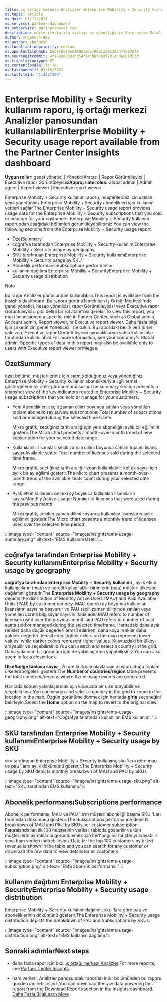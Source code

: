 ```yaml
---
title: iş ortağı merkezi Analizler Enterprise Mobility + Security kullanım raporu
ms.topic: article
ms.date: 01/11/2021
ms.service: partner-dashboard
ms.subservice: partnercenter-csp
description: müşterilerinizin sattığı ve yönettiğiniz Enterprise Mobility + Security aboneliklerin kullanımı ile ilgili olarak neler yapabileceğinizi görün.
author: shganesh-dev
ms.author: shganesh
ms.localizationpriority: medium
ms.openlocfilehash: beb8c65fd60159d5a9e7d9e13de23e5d77ee70f5
ms.sourcegitcommit: 4f1702683336d54f24c0ba283f7d13dda581923d
ms.translationtype: MT
ms.contentlocale: tr-TR
ms.lasthandoff: 07/16/2021
ms.locfileid: "114377398"
---
```

# <a name="enterprise-mobility--security-usage-report-available-from-the-partner-center-insights-dashboard"></a><span data-ttu-id="5c7fa-103">Enterprise Mobility + Security kullanım raporu, iş ortağı merkezi Analizler panosundan kullanılabilir</span><span class="sxs-lookup"><span data-stu-id="5c7fa-103">Enterprise Mobility + Security usage report available from the Partner Center Insights dashboard</span></span>

<span data-ttu-id="5c7fa-104">**Uygun roller**: genel yönetici | Yönetici Aracısı | Rapor Görüntüleyici | Executive rapor Görüntüleyicisi</span><span class="sxs-lookup"><span data-stu-id="5c7fa-104">**Appropriate roles**: Global admin | Admin agent | Report viewer | Executive report viewer</span></span>

<span data-ttu-id="5c7fa-105">Enterprise Mobility + Security kullanım raporu, müşterileriniz için satılan veya yönettiğiniz Enterprise Mobility + Security abonelikleri için kullanım verileri sağlar.</span><span class="sxs-lookup"><span data-stu-id="5c7fa-105">The Enterprise Mobility + Security usage report provides usage data for the Enterprise Mobility + Security subscriptions that you sold or manage for your customers.</span></span> <span data-ttu-id="5c7fa-106">Enterprise Mobility + Security kullanım raporundan aşağıdaki bölümleri görüntüleyebilirsiniz.</span><span class="sxs-lookup"><span data-stu-id="5c7fa-106">You can view the following sections from the Enterprise Mobility + Security usage report.</span></span>

- <span data-ttu-id="5c7fa-107">Özet</span><span class="sxs-lookup"><span data-stu-id="5c7fa-107">Summary</span></span>
- <span data-ttu-id="5c7fa-108">coğrafya tarafından Enterprise Mobility + Security kullanımı</span><span class="sxs-lookup"><span data-stu-id="5c7fa-108">Enterprise Mobility + Security usage by geography</span></span>
- <span data-ttu-id="5c7fa-109">SKU tarafından Enterprise Mobility + Security kullanımı</span><span class="sxs-lookup"><span data-stu-id="5c7fa-109">Enterprise Mobility + Security usage by SKU</span></span>
- <span data-ttu-id="5c7fa-110">Abonelik performansı</span><span class="sxs-lookup"><span data-stu-id="5c7fa-110">Subscriptions performance</span></span>
- <span data-ttu-id="5c7fa-111">kullanım dağıtımı Enterprise Mobility + Security</span><span class="sxs-lookup"><span data-stu-id="5c7fa-111">Enterprise Mobility + Security usage distribution</span></span>

 > [!NOTE]
 > <span data-ttu-id="5c7fa-112">bu rapor Analizler panosundan kullanılabilir.</span><span class="sxs-lookup"><span data-stu-id="5c7fa-112">This report is available from the Insights dashboard.</span></span> <span data-ttu-id="5c7fa-113">Bu raporu görüntülemek için Iş Ortağı Merkezi 'nde genel yönetici, hesap yöneticisi, rapor Görüntüleyicisi veya Executive rapor Görüntüleyicisi gibi belirli bir rol atanması gerekir.</span><span class="sxs-lookup"><span data-stu-id="5c7fa-113">To view this report, you must be assigned a specific role in Partner Center, such as Global admin, Account admin, Report viewer, or Executive report viewer.</span></span> <span data-ttu-id="5c7fa-114">Daha fazla bilgi için şirketinizin genel Yöneticisi ' ne bakın. Bu rapordaki belirli veri türleri yalnızca, Executive rapor Görüntüleyicisi ayrıcalıklarına sahip kullanıcılar tarafından kullanılabilir.</span><span class="sxs-lookup"><span data-stu-id="5c7fa-114">For more information, see your company's Global admin. Specific types of data in this report may also be available only to users with Executive report viewer privileges.</span></span>

## <a name="summary"></a><span data-ttu-id="5c7fa-115">Özet</span><span class="sxs-lookup"><span data-stu-id="5c7fa-115">Summary</span></span>

<span data-ttu-id="5c7fa-116">özet bölümü, müşterileriniz için satmış olduğunuz veya yönettiğiniz Enterprise Mobility + Security kullanım abonelikleriyle ilgili temel göstergelerin bir anlık görünümünü sunar.</span><span class="sxs-lookup"><span data-stu-id="5c7fa-116">The summary section presents a snapshot view of the key indicators related to Enterprise Mobility + Security usage subscriptions that you sold or manage for your customers.</span></span> 

- <span data-ttu-id="5c7fa-117">Yeni Abonelikler: seçili zaman dilimi boyunca satılan veya yönetilen toplam abonelik sayısı.</span><span class="sxs-lookup"><span data-stu-id="5c7fa-117">New subscriptions: Total number of subscriptions sold or managed during the selected time frame.</span></span>

   <span data-ttu-id="5c7fa-118">Mikro grafik, seçtiğiniz tarih aralığı için yeni aboneliğin aylık bir eğilimini gösterir.</span><span class="sxs-lookup"><span data-stu-id="5c7fa-118">The Micro chart presents a month-over-month trend of new subscription for your selected date range.</span></span>

- <span data-ttu-id="5c7fa-119">Kullanılabilir lisanslar: seçili zaman dilimi boyunca satılan toplam lisans sayısı.</span><span class="sxs-lookup"><span data-stu-id="5c7fa-119">Available seats: Total number of licenses sold during the selected time frame.</span></span>

   <span data-ttu-id="5c7fa-120">Mikro grafik, seçtiğiniz tarih aralığınızdan kullanılabilir koltuk sayısı için aylık bir ay eğilimi gösterir.</span><span class="sxs-lookup"><span data-stu-id="5c7fa-120">The Micro chart presents a month-over-month trend of the available seats count during your selected date range.</span></span>

- <span data-ttu-id="5c7fa-121">Aylık etkin kullanım: önceki ay boyunca kullanılan lisansların sayısı.</span><span class="sxs-lookup"><span data-stu-id="5c7fa-121">Monthly Active Usage: Number of licenses that were used during the previous month.</span></span>

   <span data-ttu-id="5c7fa-122">Mikro grafik, seçilen zaman dilimi boyunca kullanılan lisansların aylık eğilimini gösterir.</span><span class="sxs-lookup"><span data-stu-id="5c7fa-122">The Micro chart presents a monthly trend of licenses used over the selected time period.</span></span>

:::image type="content" source="images/insights/ems-usage-summary.png" alt-text="EMS Kullanım Özeti.":::

## <a name="enterprise-mobility--security-usage-by-geography"></a><span data-ttu-id="5c7fa-124">coğrafya tarafından Enterprise Mobility + Security kullanımı</span><span class="sxs-lookup"><span data-stu-id="5c7fa-124">Enterprise Mobility + Security usage by geography</span></span>

<span data-ttu-id="5c7fa-125">**coğrafya tarafından Enterprise Mobility + Security kullanımı** , aylık etkin kullanıcıların (mau) ve ücretli kullanılabilir birimlerin (pau) müşteri ülkesine dağılımını gösterir.</span><span class="sxs-lookup"><span data-stu-id="5c7fa-125">The **Enterprise Mobility + Security usage by geography** depicts the distribution of Monthly Active Users (MAU) and Paid Available Units (PAU) by customer country.</span></span> <span data-ttu-id="5c7fa-126">MAU, önceki ay boyunca kullanılan lisansların sayısına başvurur ve PAU seçili zaman diliminde satılan veya yönetilen ücretli bilgisayar sayısını ifade eder.</span><span class="sxs-lookup"><span data-stu-id="5c7fa-126">MAU refers to number of licenses used over the previous month and PAU refers to number of paid seats sold or managed during the selected timeframe.</span></span> <span data-ttu-id="5c7fa-127">Haritadaki daha açık renkler daha düşük değerleri temsil ederken, daha koyu renkler daha yüksek değerleri temsil eder.</span><span class="sxs-lookup"><span data-stu-id="5c7fa-127">Lighter colors on the map represent lower values, while darker colors represent higher values.</span></span> <span data-ttu-id="5c7fa-128">Kılavuzdaki bir ülkeyi arayabilir ve seçebilirsiniz.</span><span class="sxs-lookup"><span data-stu-id="5c7fa-128">You can search and select a country in the grid.</span></span> <span data-ttu-id="5c7fa-129">Daha yakından bir görünüm için de yakınlaştırma yapabilirsiniz.</span><span class="sxs-lookup"><span data-stu-id="5c7fa-129">You can also zoom in for a closer look.</span></span>

<span data-ttu-id="5c7fa-130">**Ülke/bölge tablosu sayısı** , Azure kullanım olaylarının oluşturulduğu toplam ülkeleri/bölgeleri gösterir.</span><span class="sxs-lookup"><span data-stu-id="5c7fa-130">The **Number of countries/region** table presents the total countries/regions where Azure usage events are generated.</span></span>

<span data-ttu-id="5c7fa-131">Haritada konum yakınlaştırmak için kılavuzda bir ülke arayabilir ve seçebilirsiniz.</span><span class="sxs-lookup"><span data-stu-id="5c7fa-131">You can search and select a country in the grid to zoom to the location in the map.</span></span> <span data-ttu-id="5c7fa-132">Özgün görünüme dönmek için haritada **giriş** seçeneğini belirleyin.</span><span class="sxs-lookup"><span data-stu-id="5c7fa-132">Select the **Home** option on the map to revert to the original view.</span></span>

:::image type="content" source="images/insights/ems-usage-geography.png" alt-text="Coğrafya tarafından kullanılan EMS kullanımı.":::

## <a name="enterprise-mobility--security-usage-by-sku"></a><span data-ttu-id="5c7fa-134">SKU tarafından Enterprise Mobility + Security kullanımı</span><span class="sxs-lookup"><span data-stu-id="5c7fa-134">Enterprise Mobility + Security usage by SKU</span></span>

<span data-ttu-id="5c7fa-135">sku tarafından Enterprise Mobility + Security kullanımı, sku 'lara göre mau ve pau 'ların aylık dökümünü gösterir.</span><span class="sxs-lookup"><span data-stu-id="5c7fa-135">The Enterprise Mobility + Security usage by SKU depicts monthly breakdown of MAU and PAU by SKUs.</span></span>

:::image type="content" source="images/insights/ems-usage-sku.png" alt-text="SKU tarafından EMS kullanımı.":::

## <a name="subscriptions-performance"></a><span data-ttu-id="5c7fa-137">Abonelik performansı</span><span class="sxs-lookup"><span data-stu-id="5c7fa-137">Subscriptions performance</span></span>

<span data-ttu-id="5c7fa-138">Abonelik performansı, MAU ve PAU 'ların müşteri aboneliği başına SKU 'Ları tarafından dökümünü gösterir.</span><span class="sxs-lookup"><span data-stu-id="5c7fa-138">The Subscriptions performance depicts breakdown of MAU and PAU by SKUs per customer subscription.</span></span> <span data-ttu-id="5c7fa-139">Faturalandırılan ilk 100 müşterinin verileri, tabloda gösterilir ve tüm müşterilerin ayrıntılarını görüntülemek için herhangi bir müşteriyi arayabilir veya ham verileri indirebilirsiniz.</span><span class="sxs-lookup"><span data-stu-id="5c7fa-139">Data for the top 100 customers by billed revenue is shown in the table and you can search for any customer or download the raw data to view details for all customers.</span></span>

:::image type="content" source="images/insights/ems-usage-subscription.png" alt-text="EMS abonelik performansı.":::

## <a name="enterprise-mobility--security-usage-distribution"></a><span data-ttu-id="5c7fa-141">kullanım dağıtımı Enterprise Mobility + Security</span><span class="sxs-lookup"><span data-stu-id="5c7fa-141">Enterprise Mobility + Security usage distribution</span></span>

<span data-ttu-id="5c7fa-142">Enterprise Mobility + Security kullanım dağıtımı, sku 'lara göre pau ve aboneliklerinin dökümünü gösterir.</span><span class="sxs-lookup"><span data-stu-id="5c7fa-142">The Enterprise Mobility + Security usage distribution depicts the breakdown of PAU and Subscriptions by SKUs.</span></span>

:::image type="content" source="images/insights/ems-usage-distribution.png" alt-text="EMS kullanım dağıtımı.":::

## <a name="next-steps"></a><span data-ttu-id="5c7fa-144">Sonraki adımlar</span><span class="sxs-lookup"><span data-stu-id="5c7fa-144">Next steps</span></span>

- <span data-ttu-id="5c7fa-145">daha fazla rapor için bkz. [iş ortağı merkezi Analizler](partner-center-insights.md).</span><span class="sxs-lookup"><span data-stu-id="5c7fa-145">For more reports, see [Partner Center Insights](partner-center-insights.md).</span></span>

- <span data-ttu-id="5c7fa-146">ham verileri, Analizler panosundaki raporları indir bölümünden bu raporu güçden indirebilirsiniz.</span><span class="sxs-lookup"><span data-stu-id="5c7fa-146">You can download the raw data powering this report from the Download Reports section in the Insights dashboard.</span></span> [<span data-ttu-id="5c7fa-147">Daha Fazla Bilgi</span><span class="sxs-lookup"><span data-stu-id="5c7fa-147">Learn More</span></span>](insights-download-reports.md) 
